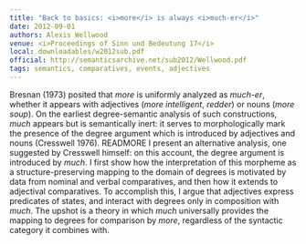 ```yaml
---
title: "Back to basics: <i>more</i> is always <i>much-er</i>"
date: 2012-09-01
authors: Alexis Wellwood
venue: <i>Proceedings of Sinn und Bedeutung 17</i>
local: downloadables/w2012sub.pdf
official: http://semanticsarchive.net/sub2012/Wellwood.pdf
tags: semantics, comparatives, events, adjectives
---
```


Bresnan (1973) posited that *more* is uniformly analyzed as *much-er*, whether it appears
with adjectives (*more intelligent*, *redder*) or nouns (*more soup*).  On the earliest degree-semantic
analysis of such constructions, *much*
appears but is semantically inert: it serves to morphologically
mark the presence of the degree argument which is introduced by adjectives and nouns (Cresswell
1976). READMORE  I present an alternative analysis, one suggested by Cresswell himself: on this account, the
degree argument is introduced by
*much*.  I first show how the interpretation of this morpheme as
a structure-preserving mapping to the domain of degrees is motivated by data from nominal and
verbal comparatives,  and then how it extends to adjectival comparatives.  To accomplish this,  I
argue that adjectives express predicates of states, and interact with degrees only in composition with
*much*.   The  upshot is  a  theory in  which
*much*
universally  provides the  mapping  to degrees  for
comparison by
*more*, regardless of the syntactic category it combines with.

